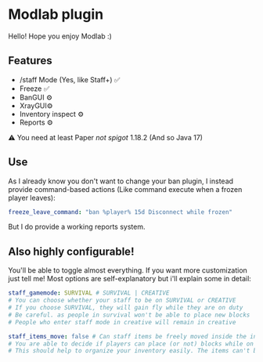 # Modlab plugin
Hello! Hope you enjoy Modlab :)

## Features
* /staff Mode (Yes, like Staff+) ✅
* Freeze ✅
* BanGUI ⚙️
* XrayGUI⚙️
* Inventory inspect ⚙️
* Reports ⚙️

⚠️ You need at least Paper _not spigot_ 1.18.2 (And so Java 17)

## Use
As I already know you don't want to change your ban plugin,
I instead provide command-based actions (Like command execute when a frozen player leaves):
```yaml
freeze_leave_command: "ban %player% 15d Disconnect while frozen"
```
But I do provide a working reports system.

## Also highly configurable!
You'll be able to toggle almost everything. If you want more customization
just tell me! Most options are self-explanatory but i'll explain some in detail:
````yaml
staff_gamemode: SURVIVAL # SURVIVAL | CREATIVE
# You can choose whether your staff to be on SURVIVAL or CREATIVE
# If you choose SURVIVAL, they will gain fly while they are on duty
# Be careful. as people in survival won't be able to place new blocks
# People who enter staff mode in creative will remain in creative

staff_items_move: false # Can staff items be freely moved inside the inventory?
# You are able to decide if players can place (or not) blocks while on duty.
# This should help to organize your inventory easily. The items can't be dropped


````
